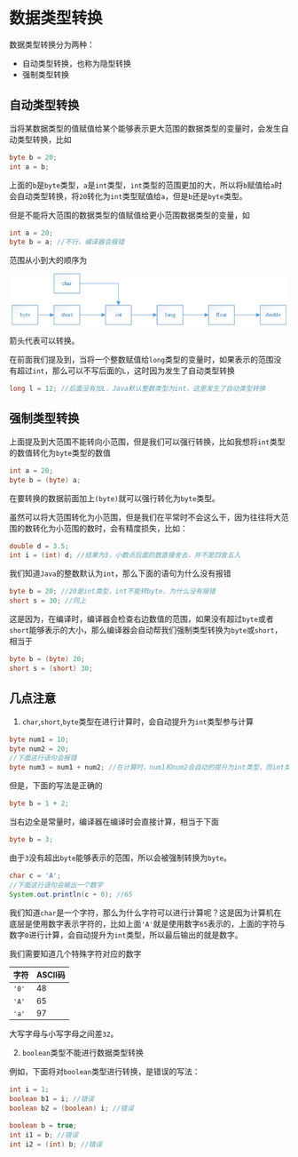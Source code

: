 # 数据类型转换

数据类型转换分为两种：

- 自动类型转换，也称为隐型转换
- 强制类型转换

## 自动类型转换

当将某数据类型的值赋值给某个能够表示更大范围的数据类型的变量时，会发生自动类型转换，比如

```java
byte b = 20;
int a = b;
```

上面的`b`是`byte`类型，`a`是`int`类型，`int`类型的范围更加的大，所以将`b`赋值给`a`时会自动类型转换，将`20`转化为`int`类型赋值给`a`，但是`b`还是`byte`类型。



但是不能将大范围的数据类型的值赋值给更小范围数据类型的变量，如

```java
int a = 20;
byte b = a; //不行，编译器会报错
```



范围从小到大的顺序为

<img src="images/数据类型转换.png">

箭头代表可以转换。



在前面我们提及到，当将一个整数赋值给`long`类型的变量时，如果表示的范围没有超过`int`，那么可以不写后面的`L`，这时因为发生了自动类型转换

```java
long l = 12; //后面没有加L，Java默认整数类型为int，这里发生了自动类型转换
```


## 强制类型转换

上面提及到大范围不能转向小范围，但是我们可以强行转换，比如我想将`int`类型的数值转化为`byte`类型的数值

```java
int a = 20;
byte b = (byte) a;
```

在要转换的数据前面加上`(byte)`就可以强行转化为`byte`类型。



虽然可以将大范围转化为小范围，但是我们在平常时不会这么干，因为往往将大范围的数转化为小范围的数时，会有精度损失，比如：

```java
double d = 3.5;
int i = (int) d; //结果为3，小数点后面的数直接舍去，并不是四舍五入
```



我们知道`Java`的整数默认为`int`，那么下面的语句为什么没有报错

```java
byte b = 20; //20是int类型，int不能转byte，为什么没有报错
short s = 30; //同上
```

这是因为，在编译时，编译器会检查右边数值的范围，如果没有超过`byte`或者`short`能够表示的大小，那么编译器会自动帮我们强制类型转换为`byte`或`short`，相当于

```java
byte b = (byte) 20;
short s = (short) 30;
```

## 几点注意

1. `char`,`short`,`byte`类型在进行计算时，会自动提升为`int`类型参与计算

```java
byte num1 = 10;
byte num2 = 20;
//下面这行语句会报错
byte num3 = num1 + num2; //在计算时，num1和num2会自动的提升为int类型，而int类型不能转为byte，所以会报错
```

但是，下面的写法是正确的

```java
byte b = 1 + 2;
```

当右边全是常量时，编译器在编译时会直接计算，相当于下面

```java
byte b = 3;
```

由于`3`没有超出`byte`能够表示的范围，所以会被强制转换为`byte`。



```java
char c = 'A';
//下面这行语句会输出一个数字
System.out.println(c + 0); //65
```

我们知道`char`是一个字符，那么为什么字符可以进行计算呢？这是因为计算机在底层是使用数字表示字符的，比如上面`'A'`就是使用数字`65`表示的，上面的字符与数字`0`进行计算，会自动提升为`int`类型，所以最后输出的就是数字。



我们需要知道几个特殊字符对应的数字

| 字符  | ASCII码 |
| ----- | ------- |
| `'0'` | 48      |
| `'A'` | 65      |
| `'a'` | 97      |
大写字母与小写字母之间差`32`。

2. `boolean`类型不能进行数据类型转换

例如，下面将对`boolean`类型进行转换，是错误的写法：

```java
int i = 1;
boolean b1 = i; //错误
boolean b2 = (boolean) i; //错误
```

```java
boolean b = true;
int i1 = b; //错误
int i2 = (int) b; //错误
```

